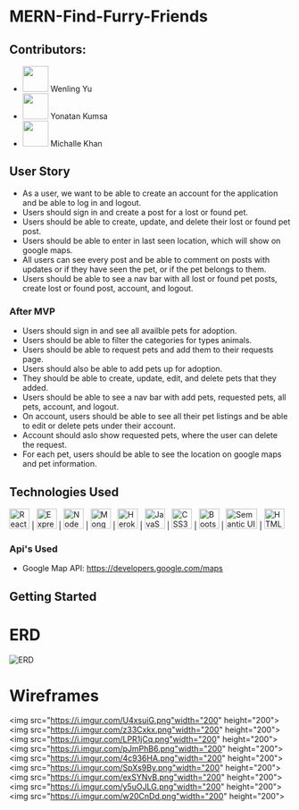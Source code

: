 # MERN-Find-Furry-Friends

## Contributors:

- <img src="https://avatars.githubusercontent.com/u/19142112?v=4" width="46" height="46"> Wenling Yu 
- <img src="https://avatars.githubusercontent.com/u/103116531?v=4" width="46" height="46"> Yonatan Kumsa
- <img src="https://avatars.githubusercontent.com/u/76133352?v=4" width="46" height="46"> Michalle Khan

## User Story

- As a user, we want to be able to create an account for the application and be able to log in and logout.
- Users should sign in and create a post for a lost or found pet.
- Users should be able to create, update, and delete their lost or found pet post.
- Users should be able to enter in last seen location, which will show on google maps.
- All users can see every post and be able to comment on posts with updates or if they have seen the pet, or if the pet belongs to them.
- Users should be able to see a nav bar with all lost or found pet posts, create lost or found post, account, and logout.

### After MVP

- Users should sign in and see all availble pets for adoption.
- Users should be able to filter the categories for types animals.
- Users should be able to request pets and add them to their requests page.
- Users should also be able to add pets up for adoption.
- They should be able to create, update, edit, and delete pets that they added.
- Users should be able to see a nav bar with add pets, requested pets, all pets, account, and logout.
- On account, users should be able to see all their pet listings and be able to edit or delete pets under their account.
- Account should aslo show requested pets, where the user can delete the request.
- For each pet, users should be able to see the location on google maps and pet information.

## Technologies Used

<img src="https://raw.githubusercontent.com/danielcranney/readme-generator/main/public/icons/skills/react-colored.svg" width="36" height="36" alt="React"> | 
<img src="https://raw.githubusercontent.com/danielcranney/readme-generator/main/public/icons/skills/express-colored-dark.svg" width="36" height="36" alt="Express"> |
<img src="https://raw.githubusercontent.com/danielcranney/readme-generator/main/public/icons/skills/nodejs-colored.svg" width="36" height="36" alt="NodeJS"> |
<img src="https://raw.githubusercontent.com/danielcranney/readme-generator/main/public/icons/skills/mongodb-colored.svg" width="36" height="36" alt="MongoDB"> |
<img src="https://raw.githubusercontent.com/danielcranney/readme-generator/main/public/icons/skills/heroku-colored.svg" width="36" height="36" alt="Heroku"> |
<img src="https://raw.githubusercontent.com/danielcranney/readme-generator/main/public/icons/skills/javascript-colored.svg" width="36" height="36" alt="JavaScript"> |
<img src="https://raw.githubusercontent.com/danielcranney/readme-generator/main/public/icons/skills/css3-colored.svg" width="36" height="36" alt="CSS3"> |
<img src="https://raw.githubusercontent.com/danielcranney/readme-generator/main/public/icons/skills/bootstrap-colored.svg" width="36" height="36" alt="Bootstrap"> |
<img src="https://images.g2crowd.com/uploads/product/image/social_landscape/social_landscape_46af5e8a92842c05323841db5eb3c097/semantic-ui-react.png" width="56" height="36" alt="Semantic UI"> |
<img src="https://raw.githubusercontent.com/danielcranney/readme-generator/main/public/icons/skills/html5-colored.svg" width="36" height="36" alt="HTML5">


### Api's Used

- Google Map API: https://developers.google.com/maps

## Getting Started

# ERD
![ERD](https://i.imgur.com/mzFlkEj.png)

# Wireframes
<img src="https://i.imgur.com/U4xsuiG.png"width="200" height="200">
<img src="https://i.imgur.com/z33Cxkx.png"width="200" height="200">
<img src="https://i.imgur.com/LPR1jCq.png"width="200" height="200">
<img src="https://i.imgur.com/pJmPhB6.png"width="200" height="200">
<img src="https://i.imgur.com/4c936HA.png"width="200" height="200">
<img src="https://i.imgur.com/SpXs9By.png"width="200" height="200">
<img src="https://i.imgur.com/exSYNvB.png"width="200" height="200">
<img src="https://i.imgur.com/y5uOJLG.png"width="200" height="200">
<img src="https://i.imgur.com/w20CnDd.png"width="200" height="200">


